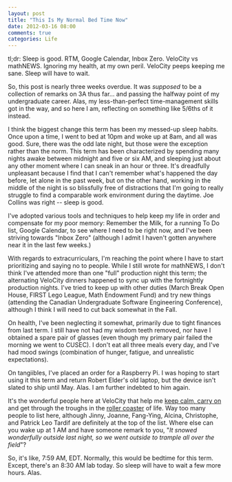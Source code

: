 ```yaml
---
layout: post
title: "This Is My Normal Bed Time Now"
date: 2012-03-16 08:00
comments: true
categories: Life
---
```


tl;dr: Sleep is good. RTM, Google Calendar, Inbox Zero. VeloCity vs mathNEWS.
Ignoring my health, at my own peril. VeloCity peeps keeping me sane. Sleep
will have to wait.

So, this post is nearly three weeks overdue. It was _supposed_ to be a
collection of remarks on 3A thus far... and passing the halfway point of my
undergraduate career. Alas, my less-than-perfect time-management skills got in
the way, and so here I am, reflecting on something like 5/6ths of it instead.

I think the biggest change this term has been my messed-up sleep habits. Once
upon a time, I went to bed at 10pm and woke up at 8am, and all was good. Sure,
there was the odd late night, but those were the exception rather than the 
norm. This term has been characterized by spending many nights awake between
midnight and five or six AM, and sleeping just about any other moment where I
can sneak in an hour or three. It's dreadfully unpleasant because I find that
I can't remember what's happened the day before, let alone in the past week,
but on the other hand, working in the middle of the night is so blissfully
free of distractions that I'm going to really struggle to find a comparable
work environment during the daytime. Joe Collins was right -- sleep is good.

I've adopted various tools and techniques to help keep my life in order and
compensate for my poor memory: Remember the Milk, for a running To Do list,
Google Calendar, to see where I need to be right now, and I've been striving
towards "Inbox Zero" (although I admit I haven't gotten anywhere near it in
the last few weeks.)

With regards to extracurriculars, I'm reaching the point where I have to start
prioritizing and saying no to people. While I still wrote for mathNEWS, I
don't think I've attended more than one "full" production night this term; the
alternating VeloCity dinners happened to sync up with the fortnightly
production nights. I've tried to keep up with other duties (March Break Open
House, FIRST Lego League, Math Endowment Fund) and try new things (attending
the Canadian Undergraduate Software Engineering Conference), although I think
I will need to cut back somewhat in the Fall.

On health, I've been neglecting it somewhat, primarily due to tight finances
from last term. I still have not had my wisdom teeth removed, nor have I
obtained a spare pair of glasses (even though my primary pair failed the
morning we went to CUSEC). I don't eat all three meals every day, and I've had
mood swings (combination of hunger, fatigue, and unrealistic expectations).

On tangiibles, I've placed an order for a Raspberry Pi. I was hoping to start
using it this term and return Robert Elder's old laptop, but the device isn't
slated to ship until May. Alas. I am further indebted to him again.

It's the wonderful people here at VeloCity that help me 
[keep calm, carry on](http://alexisohanian.com/keep-calm-carry-on-what-you-didnt-know-about)
and get through the troughs in the
[roller coaster](http://zakhomuth.com/sad-tired-and-alone-my-ongoing-battle-with-st-39237)
of life. Way too many people to list here, although Jinny, Joanne, Fang-Ying,
Alcina, Christophe, and Patrick Leo Tardif are definitely at the top of the list.
Where else can you wake up at 1 AM and have someone remark to you, 
"_It snowed wonderfully outside last night, so we went outside to trample
all over the field_"?

So, it's like, 7:59 AM, EDT. Normally, this would be bedtime for this term.
Except, there's an 8:30 AM lab today. So sleep will have to wait a few more
hours. Alas.

